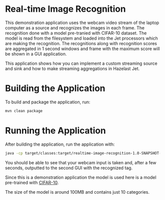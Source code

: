 # Real-time Image Recognition
This demonstration application uses the webcam video stream of the laptop computer as a source and recognizes 
the images in each frame.
The recognition done with a model pre-tranied with CIFAR-10 dataset. The model is read from the filesystem and loaded into the Jet processors which are making the recognition.
The recognitions along with recognition scores are aggregated in 1 second windows and 
frame with the maximum score will be shown in a GUI application.

This application shows how you can implement a custom streaming source and sink and how to make streaming aggregations in Hazelast Jet.


# Building the Application

To build and package the application, run:

```bash
mvn clean package
```

# Running the Application

After building the application, run the application with: 
```bash
java -cp target/classes:target/realtime-image-recognition-1.0-SNAPSHOT-jar-with-dependencies.jar  RealtimeImageRecognition
```

You should be able to see that your webcam input is taken and, after a few seconds, outputted to the second GUI with the recognized tag.

Since this is a demonstration application the model is used here is a model pre-trained with [CIFAR-10](https://www.cs.toronto.edu/~kriz/cifar.html). 

The size of the model is around 100MB and contains just 10 categories. 

